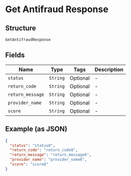 
# Get Antifraud Response

## Structure

`GetAntifraudResponse`

## Fields

| Name | Type | Tags | Description |
|  --- | --- | --- | --- |
| `status` | `String` | Optional | - |
| `return_code` | `String` | Optional | - |
| `return_message` | `String` | Optional | - |
| `provider_name` | `String` | Optional | - |
| `score` | `String` | Optional | - |

## Example (as JSON)

```json
{
  "status": "status0",
  "return_code": "return_code8",
  "return_message": "return_message6",
  "provider_name": "provider_name6",
  "score": "score8"
}
```

